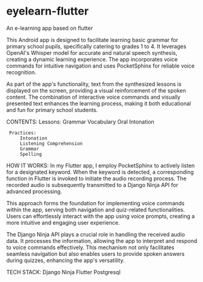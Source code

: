 # eyelearn-flutter
 An e-learning app based on flutter

This Android app is designed to facilitate learning basic grammar for primary school pupils, specifically catering to grades 1 to 4. It leverages OpenAI's Whisper model for accurate and natural speech synthesis, creating a dynamic learning experience. The app incorporates voice commands for intuitive navigation and uses PocketSphinx for reliable voice recognition.

As part of the app's functionality, text from the synthesized lessons is displayed on the screen, providing a visual reinforcement of the spoken content. The combination of interactive voice commands and visually presented text enhances the learning process, making it both educational and fun for primary school students.

 CONTENTS:
     Lessons:
         Grammar
         Vocabulary
         Oral
         Intonation
         
     Practices:
         Intonation
         Listening Comprehension
         Grammar
         Spelling

 HOW IT WORKS:
In my Flutter app, I employ PocketSphinx to actively listen for a designated keyword. When the keyword is detected, a corresponding function in Flutter is invoked to initiate the audio recording process. The recorded audio is subsequently transmitted to a Django Ninja API for advanced processing.

This approach forms the foundation for implementing voice commands within the app, serving both navigation and quiz-related functionalities. Users can effortlessly interact with the app using voice prompts, creating a more intuitive and engaging user experience.

The Django Ninja API plays a crucial role in handling the received audio data. It processes the information, allowing the app to interpret and respond to voice commands effectively. This mechanism not only facilitates seamless navigation but also enables users to provide spoken answers during quizzes, enhancing the app's versatility.



TECH STACK:
Django Ninja
Flutter
Postgresql

